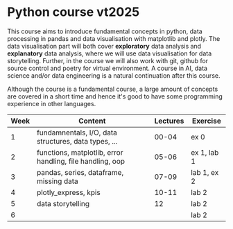 # Python course vt2025

This course aims to introduce fundamental concepts in python, data processing in pandas and data visualisation with matplotlib and plotly. The data visualisation part will both cover **exploratory** data analysis and **explanatory** data analysis, where we will use data visualisation for data storytelling. Further, in the course we will also work with git, github for source control and poetry for virtual environment. A course in AI, data science and/or data engineering is a natural continuation after this course.

Although the course is a fundamental course, a large amount of concepts are covered in a short time and hence it's good to have some programming experience in other languages.


| **Week** | **Content**                                               | **Lectures** | **Exercise** |
| -------- | --------------------------------------------------------- | ------------ | ------------ |
| 1        | fundamnentals, I/O, data structures, data types, ...      | 00-04        | ex 0         |
| 2        | functions, matplotlib, error handling, file handling, oop | 05-06        | ex 1, lab 1  |
| 3        | pandas, series, dataframe, missing data                   | 07-09        | lab 1, ex 2  |
| 4        | plotly_express, kpis                                      | 10-11        | lab 2        |
| 5        | data storytelling                                         | 12           | lab 2        |
| 6        |                                                           |              | lab 2        |

